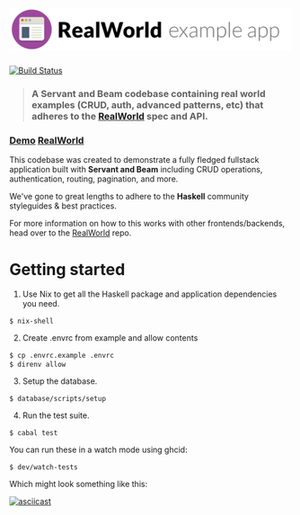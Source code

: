 # ![RealWorld Example App](logo.png)

[![Build Status](https://travis-ci.org/bradparker/servant-beam-realworld-example-app.svg?branch=master)](https://travis-ci.org/bradparker/servant-beam-realworld-example-app)

> ### A Servant and Beam codebase containing real world examples (CRUD, auth, advanced patterns, etc) that adheres to the [RealWorld](https://github.com/gothinkster/realworld) spec and API.

### [Demo](https://github.com/gothinkster/realworld) [RealWorld](https://github.com/gothinkster/realworld)

This codebase was created to demonstrate a fully fledged fullstack application built with **Servant and Beam** including CRUD operations, authentication, routing, pagination, and more.

We've gone to great lengths to adhere to the **Haskell** community styleguides & best practices.

For more information on how to this works with other frontends/backends, head over to the [RealWorld](https://github.com/gothinkster/realworld) repo.

# Getting started

1. Use Nix to get all the Haskell package and application dependencies you need.

  ```
  $ nix-shell
  ```

2. Create .envrc from example and allow contents

  ```
  $ cp .envrc.example .envrc
  $ direnv allow
  ```

3. Setup the database.

  ```
  $ database/scripts/setup
  ```

4. Run the test suite.

  ```
  $ cabal test
  ```

  You can run these in a watch mode using ghcid:

  ```
  $ dev/watch-tests
  ```

  Which might look something like this:

  [![asciicast](https://asciinema.org/a/YhNioSPZ4SKkHTpLxO7lzTogx.png)](https://asciinema.org/a/YhNioSPZ4SKkHTpLxO7lzTogx)

